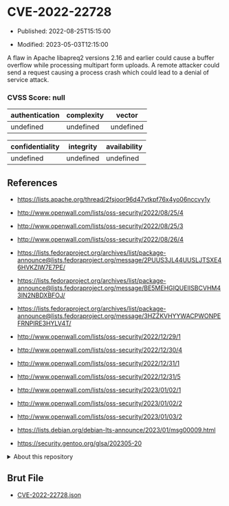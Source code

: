 # CVE-2022-22728

- Published: 2022-08-25T15:15:00

- Modified: 2023-05-03T12:15:00

A flaw in Apache libapreq2 versions 2.16 and earlier could cause a buffer overflow while processing multipart form uploads. A remote attacker could send a request causing a process crash which could lead to a denial of service attack.

### CVSS Score: **null**

| authentication | complexity | vector |
| --- | --- | --- |
| undefined | undefined | undefined |

| confidentiality | integrity | availability |
| --- | --- | --- |
| undefined | undefined | undefined |

## References

* https://lists.apache.org/thread/2fsjoor96d47vtkpf76x4yo06nccvy1y

* http://www.openwall.com/lists/oss-security/2022/08/25/4

* http://www.openwall.com/lists/oss-security/2022/08/25/3

* http://www.openwall.com/lists/oss-security/2022/08/26/4

* https://lists.fedoraproject.org/archives/list/package-announce@lists.fedoraproject.org/message/2PUUS3JL44UUSLJTSXE46HVKZIW7E7PE/

* https://lists.fedoraproject.org/archives/list/package-announce@lists.fedoraproject.org/message/BE5MEHGIQUEIISBCVHM43IN2NBDXBFOJ/

* https://lists.fedoraproject.org/archives/list/package-announce@lists.fedoraproject.org/message/3HZZKVHYYWACPWONPEFRNPIRE3HYLV4T/

* http://www.openwall.com/lists/oss-security/2022/12/29/1

* http://www.openwall.com/lists/oss-security/2022/12/30/4

* http://www.openwall.com/lists/oss-security/2022/12/31/1

* http://www.openwall.com/lists/oss-security/2022/12/31/5

* http://www.openwall.com/lists/oss-security/2023/01/02/1

* http://www.openwall.com/lists/oss-security/2023/01/02/2

* http://www.openwall.com/lists/oss-security/2023/01/03/2

* https://lists.debian.org/debian-lts-announce/2023/01/msg00009.html

* https://security.gentoo.org/glsa/202305-20

<details>
<summary>About this repository</summary> 

  This repository is part of the project [Live Hack CVE](https://github.com/Live-Hack-CVE). Main website can be found [www.live-hack.org](https://www.live-hack.org) 
  
  Made by [Sn0wAlice](https://github.com/Sn0wAlice) for the people that care about security and need to have a feed of the latest CVEs. Hope you enjoy it, don't forget to star the repo and follow me on [Twitter](https://twitter.com/Sn0wAlice) and [Github](https://github.com/Sn0wAlice). And that is my [personnal website](https://www.alice-snow.me/)

  - [Home Page](https://github.com/Live-Hack-CVE)
  - [Framework](https://github.com/Live-Hack-CVE/cve-framework)
  - [CVE database](https://github.com/Live-Hack-CVE/full_database)
  - [Changelog](https://github.com/Live-Hack-CVE/Changelog)
</details>

## Brut File

* [CVE-2022-22728.json](https://raw.githubusercontent.com/Live-Hack-CVE/full_database/main/cves/2022/CVE-2022-22728.json)

